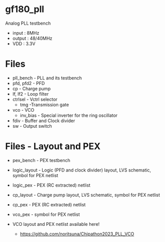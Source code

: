 # gf180_pll
Analog PLL testbench

* input : 8MHz
* output : 48/40MHz
* VDD : 3.3V

# Files
* pll_bench - PLL and its testbench
* pfd, pfd2 - PFD 
* cp - Charge pump
* lf, lf2 - Loop filter
* ctrlsel - Vctrl selector
  * tmg -Transmission gate
* vco - VCO
  * inv_bias - Special inverter for the ring oscillator
* fdiv - Buffer and Clock divider
* sw - Output switch

# Files - Layout and PEX
* pex_bench - PEX testbench
* logic_layout - Logic (PFD and clock divider) layout, LVS schematic, symbol for PEX netlist
* logic_pex - PEX (RC extracted) netlist 
* cp_layout - Charge pump layout, LVS schematic, symbol for PEX netlist
* cp_pex - PEX (RC extracted) netlist
* vco_pex - symbol for PEX netlist
 
* VCO layout and PEX netlist available here!
  * https://github.com/noritsuna/Chipathon2023_PLL_VCO
